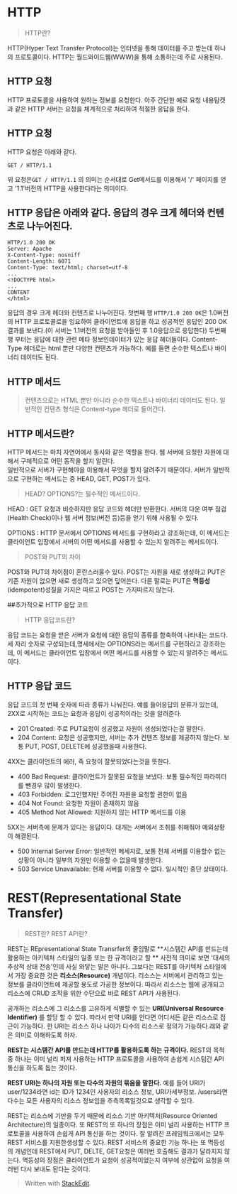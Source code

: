 # HTTP

>HTTP란?

HTTP(Hyper Text Transfer Protocol)는 인터넷을 통해 데이터를 주고 받는데 하나의 프로토콜이다. HTTP는 월드와이드웹(WWW)을 통해 소통하는데 주로 사용된다. 

## HTTP 요청
HTTP 프로토콜을 사용하여 원하는 정보를 요청한다. 아주 간단한 예로 요청 내용탐캣과 같은 HTTP 서버는 요청을 체계적으로 처리하여 적절한 응답을 한다. 

## HTTP 요청

HTTP 요청은 아래와 같다. 
```
GET / HTTP/1.1
```
위 요청은`GET / HTTP/1.1` 의 의미는 순서대로 Get메서드를 이용해서 '/' 페이지를 얻고 '1.1'버전의 HTTP을 사용한다라는 의미이다. 

## HTTP 응답은 아래와 같다. 응답의 경우 크게 헤더와 컨텐츠로 나누어진다. 
```
HTTP/1.0 200 OK
Server: Apache
X-Content-Type: nosniff
Content-Length: 6071
Content-Type: text/html; charset=utf-8
...
<!DOCTYPE html>
...
CONTENT
</html>
```
응답의 경우 크게 헤더와 컨텐츠로 나누어진다. 
첫번째 행 `HTTP/1.0 200 OK`은 1.0버전의 HTTP 프로토콜로을 잉요하여 클라이언트에 응답을 하고 성공적인 응답인 200 OK 결과를 보낸다.(이 서버는 1.1버전의 요청을 받아들인 후 1.0응답으로 응답한다)
두번째 행 부터는 응답에 대한 관련 메타 정보인데이터가 있는 응답 헤더들이다. 
Content-Type 헤더로는 html 뿐만 다양한 컨텐츠가 가능하다. 예를 들면 순수한 텍스트나 바이너리 데이터도 된다. 

## HTTP 메서드

>컨텐츠으로는 HTML 뿐만 아니라 순수한 텍스트나 바이너리 데이터도 된다. 일반적인 컨텐츠 형식은 Content-type 헤더로 들어간다. 

## HTTP 메서드란?

HTTP 메서드는 마치 자연어에서 동사와 같은 역할을 한다. 웹 서버에 요청한 자원에 대해서 구체적으로 어떤 동작을 할지 알린다.   
일반적으로 서버가 구현해야을 이용해서 무엇을 할지 알려주기 때문이다.  서버가 일반적으로 구현하는 메서드는 중 HEAD, GET, POST가 있다.

> HEAD? OPTIONS?는 필수적인 메서드이다. 

HEAD
: GET 요청과 비슷하지만 응답 코드와 헤더만 반환한다. 서버의 다운 여부 점검(Health Check)이나 웹 서버 정보(버전 등)등을 얻기 위해 사용될 수 있다.  

OPTIONS
: HTTP 문서에서 OPTIONS 메서드를 구현하라고 강조하는데, 이 메서드는 클라이언트 입장에서 서버의 어떤 메서드를 사용할 수 있는지 알려주는 메서드이다. 

> POST와 PUT의 차이

POST와 PUT의 차이점이 혼란스러울수 있다. POST는 자원을 새로 생성하고 PUT은 기존 자원이 없으면 새로 생성하고 있으면 덮어쓴다. 다른 말로는 PUT은 **멱등성**(idempotent)성질을 가지은 따르고 POST는 가지따르지 않는다. 


##추가적으로 HTTP 응답 코드

> HTTP 응답코드란?

응답 코드는 요청을 받은 서버가 요청에 대한 응답의 종류를 함축하여 나타내는 코드다. 세 자리 숫자로 구성되는데,명세에서는 OPTIONS라는 메서드를 구현하라고 강조하는데, 이 메서드는 클라이언트 입장에서 어떤 메서드를 사용할 수 있는지 알려주는 메서드이다. 

## HTTP 응답 코드

응답 코드의 첫 번째 숫자에 따라 종류가 나눠진다. 예를 들어응답의 분류가 있는데, 2XX로 시작하는 코드는 요청과 응답이 성공적이라는 것을 알려준다. 

* 201 Created: 주로 PUT요청이 성공했고 자원이 생성되었다는걸 말한다.
* 204 Content: 요청은 성공했지만, 서버는 추가 컨텐츠 정보를 제공하지 않는다. 보통 PUT, POST, DELETE에 성공했을때 사용한다.

4XX는 클라이언트의 에러, 즉 요청이 잘못되었다는것을 뜻한다. 
* 400 Bad Request: 클라이언트가 잘못된 요청을 보냈다. 보통 필수적인 파라미터를 뺀경우 많이 발생한다.
* 403 Forbidden: 로그인했지만 주어진 자원을 요청할 권한이 없음
* 404 Not Found: 요청한 자원이 존재하지 않음
* 405 Method Not Allowed: 지원하지 않는 HTTP 메서드를 이용

5XX는 서버측에 문제가 있다는 응답이다. 대개는 서버에서 조취를 취해줘야 예외상황이 해결된다. 

* 500 Internal Server Error: 일반적인 메세지로, 보통 전체 서버를 이용할수 없는 상황이 아니라 일부의 자원만 이용할 수 없을때 발생한다.
* 503 Service Unavailable: 현재 서버를 이용할 수 없다. 일시적인 중단 상태이다. 

# REST(Representational State Transfer)

> REST란? REST API란?

REST는 REpresentational State Transrfer의 줄임말로 **시스템간 API를 만드는데 활용하는 아키텍처 스타일의 일종 또는 한 규격이라고 할 ** 사전적 의미로 보면 '대세의 추상적 상태 전송'인데 사실 와닿는 말은 아니다. 그보다는 REST를 아키텍처 스타일에서 가장 중요한 것은 **리소스(Resource)** 개념이다. 리소스는 서버에서 관리하고 있는 정보를 클라이언트에 제공할 용도로 가공한 정보이다. 따라서 리소스는 웹에 공개되고 리소스에 CRUD 조작을 위한 수단으로 바로 REST API가 사용된다. 

공개하는 리소스에 그 리소스를 고유하게 식별할 수 있는 **URI(Universal Resource Identifier)** 를 할당 할 수 있다.
따라서 만약 URI를 안다면 어디서든 같은 리소스로 접근이 가능하다. 한 URI는 리소스 하나 나아가 다수의 리소스로 정의가 가능하다.래와 같은 의미로 이해하도록 하자. 

**REST는 시스템간 API를 만드는데 HTTP를 활용하도록 하는 규격이다.** REST의 목적 중 하나는 이미 널리 퍼져 사용하는 HTTP 프로토콜을 사용하여 손쉽게 시스텀간 API 통신을 하도록 돕는 것이다. 

**REST URI는 하나의 자원 또는 다수의 자원의 묶음을 말한다.** 예를 들어 URI가 user/1234라면 id는 ID가 1234인 사용자의 리소스 정보,  URI가세부정보. /users라면 다수는 모든 사용자의 리소스 정보임을 추측목록일것으로 생각할 수 있다. 

REST는 리소스에 기반을 두기 때문에 리소스 기반 아키텍처(Resource Oriented Architecture)의 일종이다. 또 REST의 또 하나의 장점은 이미 널리 사용하는 HTTP 프로토콜을 사용하여 손쉽게  API 통신을 하는 것이다. 잘 알려진 프레임워크에서는 모두 REST 서비스를 지원한생성할 수 있다. 
REST 서비스의 중요한 기능 하나는 또 멱등성의 개념인데 REST에서 PUT, DELTE, GET요청은 여러번 호출해도 결과가 달라지지 않는다. 멱등성의 장점은 클라이언트가 요청이 성공적이었는지 여부에 상관없이 요청을 여러번 다시 보내도 된다는 것이다. 


  


> Written with [StackEdit](https://stackedit.io/).
<!--stackedit_data:
eyJoaXN0b3J5IjpbMTE0OTk5MTM1OCwxMjIwMjkyNTg1XX0=
-->